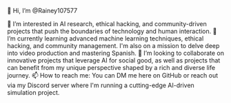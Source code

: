 👋 Hi, I’m @Rainey107577

👀 I’m interested in AI research, ethical hacking, and community-driven projects that push the boundaries of technology and human interaction.
🌱 I’m currently learning advanced machine learning techniques, ethical hacking, and community management. I'm also on a mission to delve deep into video production and mastering Spanish.
💞️ I’m looking to collaborate on innovative projects that leverage AI for social good, as well as projects that can benefit from my unique perspective shaped by a rich and diverse life journey.
📫 How to reach me: You can DM me here on GitHub or reach out via my Discord server where I'm running a cutting-edge AI-driven simulation project.
<!---
Rainey107577/Rainey107577 is a ✨ special ✨ repository because its `README.md` (this file) appears on your GitHub profile.
You can click the Preview link to take a look at your changes.
--->
